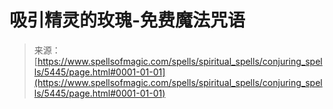 <!--yml

分类: 未分类

日期: 2024-06-12 18:39:35

-->

# 吸引精灵的玫瑰-免费魔法咒语

> 来源：[https://www.spellsofmagic.com/spells/spiritual_spells/conjuring_spells/5445/page.html#0001-01-01](https://www.spellsofmagic.com/spells/spiritual_spells/conjuring_spells/5445/page.html#0001-01-01)
